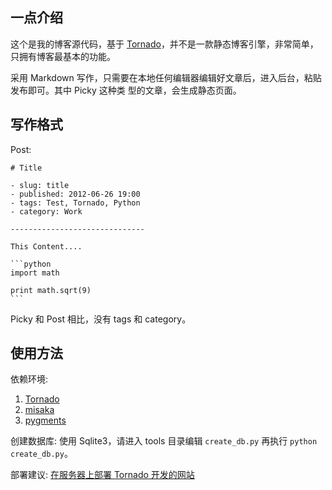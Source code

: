 ## 一点介绍


这个是我的博客源代码，基于 [Tornado][1]，并不是一款静态博客引擎，非常简单，只拥有博客最基本的功能。

采用 Markdown 写作，只需要在本地任何编辑器编辑好文章后，进入后台，粘贴发布即可。其中 Picky 这种类
型的文章，会生成静态页面。

## 写作格式

Post:

    # Title

    - slug: title
    - published: 2012-06-26 19:00
    - tags: Test, Tornado, Python
    - category: Work

    ------------------------------

    This Content....

    ```python
    import math

    print math.sqrt(9)
    ```

Picky 和 Post 相比，没有 tags 和 category。

## 使用方法

依赖环境:
>
1. [Tornado][1]
2. [misaka][2]
3. [pygments][3]

创建数据库: 使用 Sqlite3，请进入 tools 目录编辑 `create_db.py` 再执行 `python create_db.py`。

部署建议: [在服务器上部署 Tornado 开发的网站][4]

[1]: http://www.tornadoweb.org/
[2]: http://misaka.61924.nl/
[3]: http://pygments.org/
[4]: http://serholiu.com/tornado-nginx-supervisord
